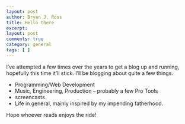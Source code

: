 ```yaml
---
layout: post
author: Bryan J. Ross
title: Hello there
excerpt:
layout: post
comments: true
category: general
tags: [ ]
---
```

I’ve attempted a few times over the years to get a blog up and
running, hopefully this time it’ll stick. I’ll be blogging about quite
a few things.

*   Programming/Web Development
*   Music, Engineering, Production – probably a few Pro Tools
*   screencasts
*   Life in general, mainly inspired by my impending fatherhood.

Hope whoever reads enjoys the ride!

